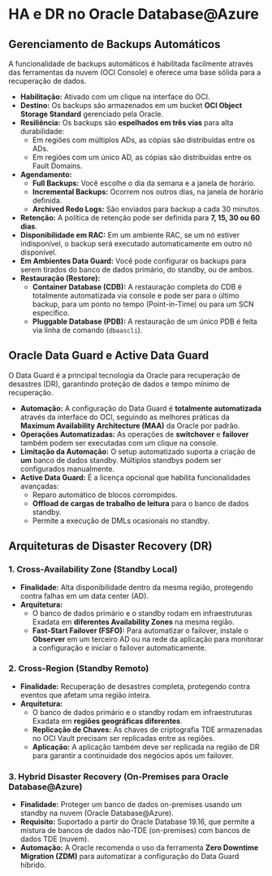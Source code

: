 # HA e DR no Oracle Database@Azure

## Gerenciamento de Backups Automáticos

A funcionalidade de backups automáticos é habilitada facilmente através das ferramentas da nuvem (OCI Console) e oferece uma base sólida para a recuperação de dados.

* **Habilitação:** Ativado com um clique na interface do OCI.
* **Destino:** Os backups são armazenados em um bucket **OCI Object Storage Standard** gerenciado pela Oracle.
* **Resiliência:** Os backups são **espelhados em três vias** para alta durabilidade:
    * Em regiões com múltiplos ADs, as cópias são distribuídas entre os ADs.
    * Em regiões com um único AD, as cópias são distribuídas entre os Fault Domains.
* **Agendamento:**
    * **Full Backups:** Você escolhe o dia da semana e a janela de horário.
    * **Incremental Backups:** Ocorrem nos outros dias, na janela de horário definida.
    * **Archived Redo Logs:** São enviados para backup a cada 30 minutos.
* **Retenção:** A política de retenção pode ser definida para **7, 15, 30 ou 60 dias**.
* **Disponibilidade em RAC:** Em um ambiente RAC, se um nó estiver indisponível, o backup será executado automaticamente em outro nó disponível.
* **Em Ambientes Data Guard:** Você pode configurar os backups para serem tirados do banco de dados primário, do standby, ou de ambos.
* **Restauração (Restore):**
    * **Container Database (CDB):** A restauração completa do CDB é totalmente automatizada via console e pode ser para o último backup, para um ponto no tempo (Point-in-Time) ou para um SCN específico.
    * **Pluggable Database (PDB):** A restauração de um único PDB é feita via linha de comando (`dbaascli`).

## Oracle Data Guard e Active Data Guard

O Data Guard é a principal tecnologia da Oracle para recuperação de desastres (DR), garantindo proteção de dados e tempo mínimo de recuperação.

* **Automação:** A configuração do Data Guard é **totalmente automatizada** através da interface do OCI, seguindo as melhores práticas da **Maximum Availability Architecture (MAA)** da Oracle por padrão.
* **Operações Automatizadas:** As operações de **switchover** e **failover** também podem ser executadas com um clique na console.
* **Limitação da Automação:** O setup automatizado suporta a criação de **um** banco de dados standby. Múltiplos standbys podem ser configurados manualmente.
* **Active Data Guard:** É a licença opcional que habilita funcionalidades avançadas:
    * Reparo automático de blocos corrompidos.
    * **Offload de cargas de trabalho de leitura** para o banco de dados standby.
    * Permite a execução de DMLs ocasionais no standby.

## Arquiteturas de Disaster Recovery (DR)

### 1. Cross-Availability Zone (Standby Local)
* **Finalidade:** Alta disponibilidade dentro da mesma região, protegendo contra falhas em um data center (AD).
* **Arquitetura:**
    * O banco de dados primário e o standby rodam em infraestruturas Exadata em **diferentes Availability Zones** na mesma região.
    * **Fast-Start Failover (FSFO):** Para automatizar o failover, instale o **Observer** em um terceiro AD ou na rede da aplicação para monitorar a configuração e iniciar o failover automaticamente.

### 2. Cross-Region (Standby Remoto)
* **Finalidade:** Recuperação de desastres completa, protegendo contra eventos que afetam uma região inteira.
* **Arquitetura:**
    * O banco de dados primário e o standby rodam em infraestruturas Exadata em **regiões geográficas diferentes**.
    * **Replicação de Chaves:** As chaves de criptografia TDE armazenadas no OCI Vault precisam ser replicadas entre as regiões.
    * **Aplicação:** A aplicação também deve ser replicada na região de DR para garantir a continuidade dos negócios após um failover.

### 3. Hybrid Disaster Recovery (On-Premises para Oracle Database@Azure)
* **Finalidade:** Proteger um banco de dados on-premises usando um standby na nuvem (Oracle Database@Azure).
* **Requisito:** Suportado a partir do Oracle Database 19.16, que permite a mistura de bancos de dados não-TDE (on-premises) com bancos de dados TDE (nuvem).
* **Automação:** A Oracle recomenda o uso da ferramenta **Zero Downtime Migration (ZDM)** para automatizar a configuração do Data Guard híbrido.